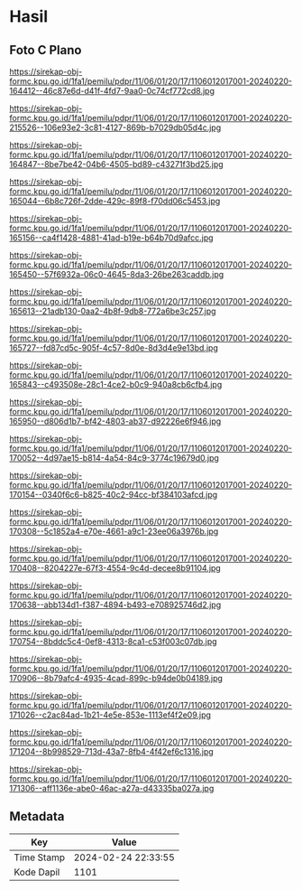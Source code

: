 # Hasil

## Foto C Plano

https://sirekap-obj-formc.kpu.go.id/1fa1/pemilu/pdpr/11/06/01/20/17/1106012017001-20240220-164412--46c87e6d-d41f-4fd7-9aa0-0c74cf772cd8.jpg

https://sirekap-obj-formc.kpu.go.id/1fa1/pemilu/pdpr/11/06/01/20/17/1106012017001-20240220-215526--106e93e2-3c81-4127-869b-b7029db05d4c.jpg

https://sirekap-obj-formc.kpu.go.id/1fa1/pemilu/pdpr/11/06/01/20/17/1106012017001-20240220-164847--8be7be42-04b6-4505-bd89-c43271f3bd25.jpg

https://sirekap-obj-formc.kpu.go.id/1fa1/pemilu/pdpr/11/06/01/20/17/1106012017001-20240220-165044--6b8c726f-2dde-429c-89f8-f70dd06c5453.jpg

https://sirekap-obj-formc.kpu.go.id/1fa1/pemilu/pdpr/11/06/01/20/17/1106012017001-20240220-165156--ca4f1428-4881-41ad-b19e-b64b70d9afcc.jpg

https://sirekap-obj-formc.kpu.go.id/1fa1/pemilu/pdpr/11/06/01/20/17/1106012017001-20240220-165450--57f6932a-06c0-4645-8da3-26be263caddb.jpg

https://sirekap-obj-formc.kpu.go.id/1fa1/pemilu/pdpr/11/06/01/20/17/1106012017001-20240220-165613--21adb130-0aa2-4b8f-9db8-772a6be3c257.jpg

https://sirekap-obj-formc.kpu.go.id/1fa1/pemilu/pdpr/11/06/01/20/17/1106012017001-20240220-165727--fd87cd5c-905f-4c57-8d0e-8d3d4e9e13bd.jpg

https://sirekap-obj-formc.kpu.go.id/1fa1/pemilu/pdpr/11/06/01/20/17/1106012017001-20240220-165843--c493508e-28c1-4ce2-b0c9-940a8cb6cfb4.jpg

https://sirekap-obj-formc.kpu.go.id/1fa1/pemilu/pdpr/11/06/01/20/17/1106012017001-20240220-165950--d806d1b7-bf42-4803-ab37-d92226e6f946.jpg

https://sirekap-obj-formc.kpu.go.id/1fa1/pemilu/pdpr/11/06/01/20/17/1106012017001-20240220-170052--4d97ae15-b814-4a54-84c9-3774c19679d0.jpg

https://sirekap-obj-formc.kpu.go.id/1fa1/pemilu/pdpr/11/06/01/20/17/1106012017001-20240220-170154--0340f6c6-b825-40c2-94cc-bf384103afcd.jpg

https://sirekap-obj-formc.kpu.go.id/1fa1/pemilu/pdpr/11/06/01/20/17/1106012017001-20240220-170308--5c1852a4-e70e-4661-a9c1-23ee06a3976b.jpg

https://sirekap-obj-formc.kpu.go.id/1fa1/pemilu/pdpr/11/06/01/20/17/1106012017001-20240220-170408--8204227e-67f3-4554-9c4d-decee8b91104.jpg

https://sirekap-obj-formc.kpu.go.id/1fa1/pemilu/pdpr/11/06/01/20/17/1106012017001-20240220-170638--abb134d1-f387-4894-b493-e708925746d2.jpg

https://sirekap-obj-formc.kpu.go.id/1fa1/pemilu/pdpr/11/06/01/20/17/1106012017001-20240220-170754--8bddc5c4-0ef8-4313-8ca1-c53f003c07db.jpg

https://sirekap-obj-formc.kpu.go.id/1fa1/pemilu/pdpr/11/06/01/20/17/1106012017001-20240220-170906--8b79afc4-4935-4cad-899c-b94de0b04189.jpg

https://sirekap-obj-formc.kpu.go.id/1fa1/pemilu/pdpr/11/06/01/20/17/1106012017001-20240220-171026--c2ac84ad-1b21-4e5e-853e-1113ef4f2e09.jpg

https://sirekap-obj-formc.kpu.go.id/1fa1/pemilu/pdpr/11/06/01/20/17/1106012017001-20240220-171204--8b998529-713d-43a7-8fb4-4f42ef6c1316.jpg

https://sirekap-obj-formc.kpu.go.id/1fa1/pemilu/pdpr/11/06/01/20/17/1106012017001-20240220-171306--aff1136e-abe0-46ac-a27a-d43335ba027a.jpg


## Metadata

| Key        | Value               |
| ---------- | ------------------- |
| Time Stamp | 2024-02-24 22:33:55 |
| Kode Dapil | 1101                |



